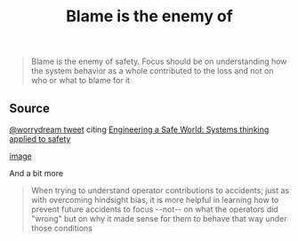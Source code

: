 ﻿---
backlinks:
- title: Loose notes
  url: /memex/sense/loose/loose.html
title: Blame is the enemy of
---
> Blame is the enemy of safety. Focus should be on understanding how the system behavior as a whole contributed to the loss and not on who or what to blame for it

## Source

[@worrydream tweet](https://twitter.com/worrydream/status/830916981201068033) citing [Engineering a Safe World: Systems thinking applied to safety](https://www.amazon.com/dp/0262533693)

[image](https://pbs.twimg.com/media/C4gCc4iUkAEKDAi.jpg)

And a bit more

> When trying to understand operator contributions to accidents, just as with overcoming hindsight bias, it is more helpful in learning how to prevent future accidents to focus --not-- on what the operators did "wrong" but on why it made sense for them to behave that way under those conditions